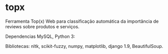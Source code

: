 # topx
Ferramenta Top(x) Web para classificação automática da importância de reviews sobre produtos e serviços.

Dependencias
MySQL, Python 3:

  Bibliotecas: nltk, scikit-fuzzy, numpy, matplotlib, django 1.9, BeautifulSoup.
